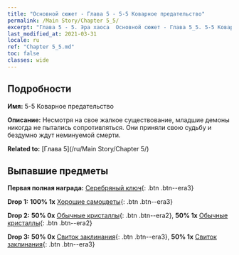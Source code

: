 ```yaml
---
title: "Основной сюжет - Глава 5 - 5-5 Коварное предательство"
permalink: /Main Story/Chapter 5_5/
excerpt: "Глава 5 - 5. Эра хаоса  Основной сюжет - Глава 5_5. 5-5 Коварное предательство"
last_modified_at: 2021-03-31
locale: ru
ref: "Chapter 5_5.md"
toc: false
classes: wide
---
```


## Подробности

 **Имя:** 5-5 Коварное предательство

 **Описание:** Несмотря на свое жалкое существование, младшие демоны никогда не пытались сопротивляться. Они приняли свою судьбу и бездумно ждут неминуемой смерти.

 **Related to:** [Глава 5](/ru/Main Story/Chapter 5/)

## Выпавшие предметы

 **Первая полная награда:** [Серебряный ключ](/ru/Items/con_693/){: .btn .btn--era3}

 **Drop 1:** **100% 1x** [Хорошие самоцветы](/ru/Items/mat_16/){: .btn .btn--era3}

 **Drop 2:** **50% 0x** [Обычные кристаллы](/ru/Items/mat_11/){: .btn .btn--era2}, **50% 1x** [Обычные кристаллы](/ru/Items/mat_11/){: .btn .btn--era2}

 **Drop 3:** **50% 0x** [Свиток заклинания](/ru/Items/con_694/){: .btn .btn--era3}, **50% 1x** [Свиток заклинания](/ru/Items/con_694/){: .btn .btn--era3}

